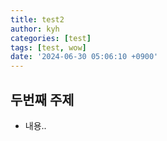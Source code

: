```yaml
---
title: test2
author: kyh
categories: [test]
tags: [test, wow]
date: '2024-06-30 05:06:10 +0900'
---
```


## 두번째 주제
* 내용..